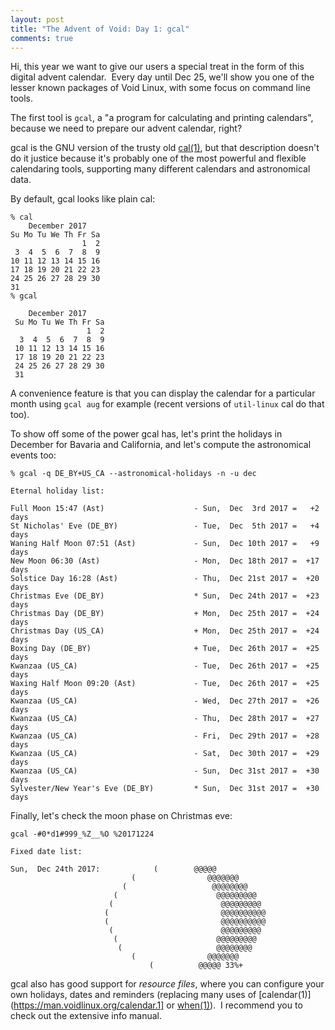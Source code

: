 ```yaml
---
layout: post
title: "The Advent of Void: Day 1: gcal"
comments: true
---
```


Hi, this year we want to give our users a special treat in the form of
this digital advent calendar.  Every day until Dec 25, we'll show you
one of the lesser known packages of Void Linux, with some focus on
command line tools.

The first tool is `gcal`, a "a program for calculating and printing
calendars", because we need to prepare our advent calendar, right?

gcal is the GNU version of the trusty old
[cal(1)](https://man.voidlinux.org/cal.1), but that description doesn't
do it justice because it's probably one of the most powerful and
flexible calendaring tools, supporting many different calendars and
astronomical data.

By default, gcal looks like plain cal:

```
% cal
    December 2017   
Su Mo Tu We Th Fr Sa
                1  2 
 3  4  5  6  7  8  9 
10 11 12 13 14 15 16 
17 18 19 20 21 22 23 
24 25 26 27 28 29 30 
31                   
% gcal

    December 2017
 Su Mo Tu We Th Fr Sa
                 1  2
  3  4  5  6  7  8  9
 10 11 12 13 14 15 16
 17 18 19 20 21 22 23
 24 25 26 27 28 29 30
 31           
```

A convenience feature is that you can display the calendar for a
particular month using `gcal aug` for example (recent versions of
`util-linux` cal do that too).

To show off some of the power gcal has, let's print the holidays in
December for Bavaria and California, and let's compute the
astronomical events too:

```
% gcal -q DE_BY+US_CA --astronomical-holidays -n -u dec

Eternal holiday list:

Full Moon 15:47 (Ast)                    - Sun,  Dec  3rd 2017 =   +2 days
St Nicholas' Eve (DE_BY)                 - Tue,  Dec  5th 2017 =   +4 days
Waning Half Moon 07:51 (Ast)             - Sun,  Dec 10th 2017 =   +9 days
New Moon 06:30 (Ast)                     - Mon,  Dec 18th 2017 =  +17 days
Solstice Day 16:28 (Ast)                 - Thu,  Dec 21st 2017 =  +20 days
Christmas Eve (DE_BY)                    * Sun,  Dec 24th 2017 =  +23 days
Christmas Day (DE_BY)                    + Mon,  Dec 25th 2017 =  +24 days
Christmas Day (US_CA)                    + Mon,  Dec 25th 2017 =  +24 days
Boxing Day (DE_BY)                       + Tue,  Dec 26th 2017 =  +25 days
Kwanzaa (US_CA)                          - Tue,  Dec 26th 2017 =  +25 days
Waxing Half Moon 09:20 (Ast)             - Tue,  Dec 26th 2017 =  +25 days
Kwanzaa (US_CA)                          - Wed,  Dec 27th 2017 =  +26 days
Kwanzaa (US_CA)                          - Thu,  Dec 28th 2017 =  +27 days
Kwanzaa (US_CA)                          - Fri,  Dec 29th 2017 =  +28 days
Kwanzaa (US_CA)                          - Sat,  Dec 30th 2017 =  +29 days
Kwanzaa (US_CA)                          - Sun,  Dec 31st 2017 =  +30 days
Sylvester/New Year's Eve (DE_BY)         * Sun,  Dec 31st 2017 =  +30 days
```

Finally, let's check the moon phase on Christmas eve:

```
gcal -#0*d1#999_%Z__%O %20171224

Fixed date list:

Sun,  Dec 24th 2017:            (        @@@@@
                           (                @@@@@@@
                         (                   @@@@@@@@
                       (                      @@@@@@@@@
                      (                        @@@@@@@@@
                     (                         @@@@@@@@@@
                     (                         @@@@@@@@@@
                      (                        @@@@@@@@@
                       (                      @@@@@@@@@
                        (                     @@@@@@@@
                           (                @@@@@@@
                               (          @@@@@ 33%+
```

gcal also has good support for *resource files*, where you can
configure your own holidays, dates and reminders (replacing many uses
of [calendar(1)](https://man.voidlinux.org/calendar.1] or
[when(1)](https://man.voidlinux.org/when.1)).  I recommend you to check
out the extensive info manual.
